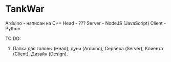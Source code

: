 # TankWar
Arduino - написан на C++
Head - ???
Server - NodeJS (JavaScript)
Client - Python

TO DO:
1. Папка для головы (Head), дуни (Arduino), Сервера (Server), Клиента (Client), Дизайн (Design).
